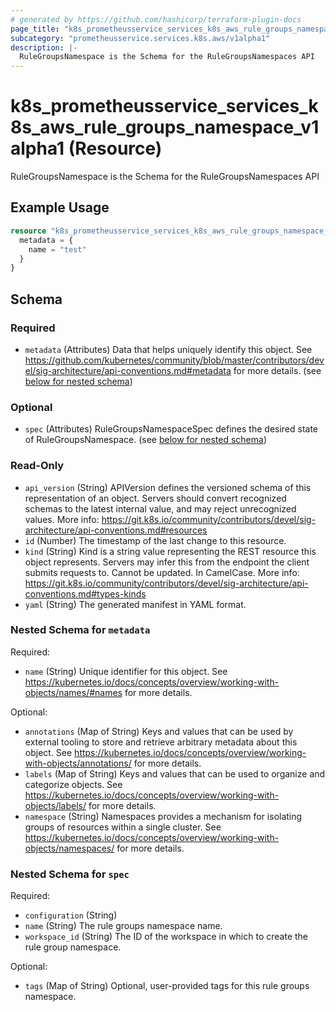 ```yaml
---
# generated by https://github.com/hashicorp/terraform-plugin-docs
page_title: "k8s_prometheusservice_services_k8s_aws_rule_groups_namespace_v1alpha1 Resource - terraform-provider-k8s"
subcategory: "prometheusservice.services.k8s.aws/v1alpha1"
description: |-
  RuleGroupsNamespace is the Schema for the RuleGroupsNamespaces API
---
```


# k8s_prometheusservice_services_k8s_aws_rule_groups_namespace_v1alpha1 (Resource)

RuleGroupsNamespace is the Schema for the RuleGroupsNamespaces API

## Example Usage

```terraform
resource "k8s_prometheusservice_services_k8s_aws_rule_groups_namespace_v1alpha1" "minimal" {
  metadata = {
    name = "test"
  }
}
```

<!-- schema generated by tfplugindocs -->
## Schema

### Required

- `metadata` (Attributes) Data that helps uniquely identify this object. See https://github.com/kubernetes/community/blob/master/contributors/devel/sig-architecture/api-conventions.md#metadata for more details. (see [below for nested schema](#nestedatt--metadata))

### Optional

- `spec` (Attributes) RuleGroupsNamespaceSpec defines the desired state of RuleGroupsNamespace. (see [below for nested schema](#nestedatt--spec))

### Read-Only

- `api_version` (String) APIVersion defines the versioned schema of this representation of an object. Servers should convert recognized schemas to the latest internal value, and may reject unrecognized values. More info: https://git.k8s.io/community/contributors/devel/sig-architecture/api-conventions.md#resources
- `id` (Number) The timestamp of the last change to this resource.
- `kind` (String) Kind is a string value representing the REST resource this object represents. Servers may infer this from the endpoint the client submits requests to. Cannot be updated. In CamelCase. More info: https://git.k8s.io/community/contributors/devel/sig-architecture/api-conventions.md#types-kinds
- `yaml` (String) The generated manifest in YAML format.

<a id="nestedatt--metadata"></a>
### Nested Schema for `metadata`

Required:

- `name` (String) Unique identifier for this object. See https://kubernetes.io/docs/concepts/overview/working-with-objects/names/#names for more details.

Optional:

- `annotations` (Map of String) Keys and values that can be used by external tooling to store and retrieve arbitrary metadata about this object. See https://kubernetes.io/docs/concepts/overview/working-with-objects/annotations/ for more details.
- `labels` (Map of String) Keys and values that can be used to organize and categorize objects. See https://kubernetes.io/docs/concepts/overview/working-with-objects/labels/ for more details.
- `namespace` (String) Namespaces provides a mechanism for isolating groups of resources within a single cluster. See https://kubernetes.io/docs/concepts/overview/working-with-objects/namespaces/ for more details.


<a id="nestedatt--spec"></a>
### Nested Schema for `spec`

Required:

- `configuration` (String)
- `name` (String) The rule groups namespace name.
- `workspace_id` (String) The ID of the workspace in which to create the rule group namespace.

Optional:

- `tags` (Map of String) Optional, user-provided tags for this rule groups namespace.


